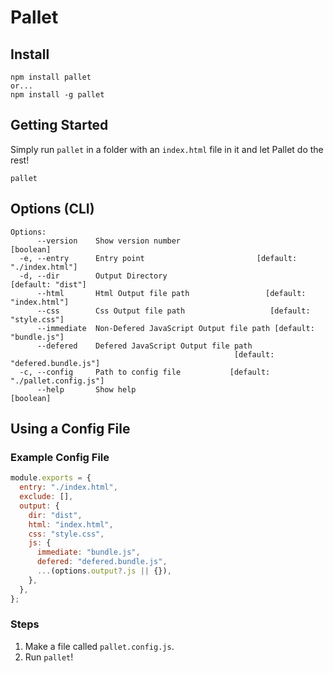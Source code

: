 # Pallet

## Install 
```
npm install pallet
or...
npm install -g pallet
```

## Getting Started
Simply run `pallet` in a folder with an `index.html` file in it and let Pallet do the rest!
```
pallet
```

## Options (CLI)
```
Options:
      --version    Show version number                                 [boolean]
  -e, --entry      Entry point                         [default: "./index.html"]
  -d, --dir        Output Directory                            [default: "dist"]
      --html       Html Output file path                 [default: "index.html"]
      --css        Css Output file path                   [default: "style.css"]
      --immediate  Non-Defered JavaScript Output file path [default: "bundle.js"]
      --defered    Defered JavaScript Output file path
                                                  [default: "defered.bundle.js"]
  -c, --config     Path to config file           [default: "./pallet.config.js"]
      --help       Show help                                           [boolean]
```

## Using a Config File

### Example Config File
```javascript
module.exports = {
  entry: "./index.html",
  exclude: [],
  output: {
    dir: "dist",
    html: "index.html",
    css: "style.css",
    js: {
      immediate: "bundle.js",
      defered: "defered.bundle.js",
      ...(options.output?.js || {}),
    },
  },
}; 
```

### Steps
1. Make a file called `pallet.config.js`.
2. Run `pallet`!

